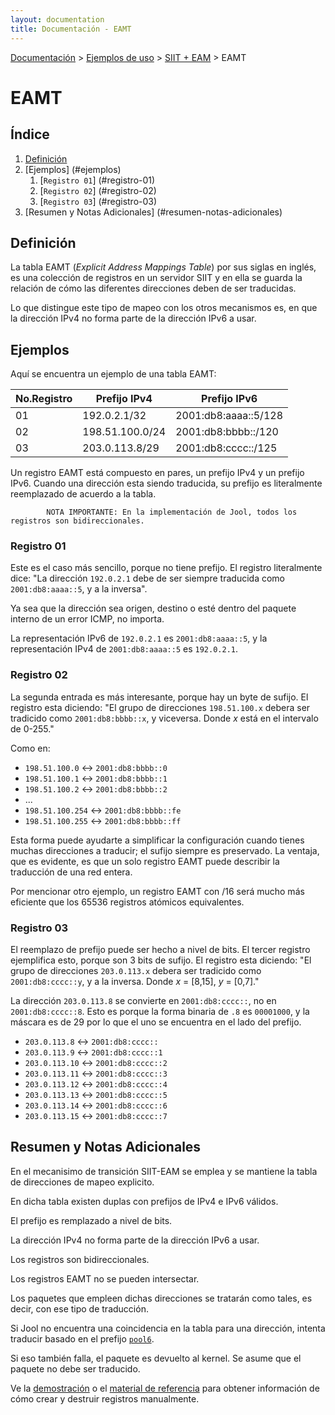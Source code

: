 ```yaml
---
layout: documentation
title: Documentación - EAMT
---
```


[Documentación](esp-doc-index.html) > [Ejemplos de uso](esp-doc-index.html#ejemplos-de-uso) > [SIIT + EAM](esp-mod-run-eam.html) > EAMT

# EAMT

## Índice

1. [Definición](#definicion)
2. [Ejemplos] (#ejemplos)
	1. [`Registro 01`] (#registro-01)
	2. [`Registro 02`] (#registro-02)
	3. [`Registro 03`] (#registro-03)
3. [Resumen y Notas Adicionales] (#resumen-notas-adicionales)
	
## Definición

La tabla EAMT (_Explicit Address Mappings Table_) por sus siglas en inglés, es una colección de registros en un servidor SIIT y en ella se guarda la relación de cómo las diferentes direcciones deben de ser traducidas. 

Lo que distingue este tipo de mapeo con los otros mecanismos es, en que la dirección IPv4 no forma parte de la dirección IPv6 a usar.

## Ejemplos

Aquí se encuentra un ejemplo de una tabla EAMT:

| No.Registro|   Prefijo IPv4  |     Prefijo IPv6     |
|----------- |-----------------|----------------------|
|    01      | 192.0.2.1/32    | 2001:db8:aaaa::5/128 |
|    02      | 198.51.100.0/24 | 2001:db8:bbbb::/120  |
|    03      | 203.0.113.8/29  | 2001:db8:cccc::/125  |

Un registro EAMT está compuesto en pares, un prefijo IPv4 y un prefijo IPv6. Cuando una dirección esta siendo traducida, su prefijo es literalmente reemplazado de acuerdo a la tabla.

			NOTA IMPORTANTE: En la implementación de Jool, todos los registros son bidireccionales.

### Registro 01

Este es el caso más sencillo, porque no tiene prefijo. El registro literalmente dice: "La dirección `192.0.2.1` debe de ser siempre traducida como `2001:db8:aaaa::5`, y a la inversa".

Ya sea que la dirección sea origen, destino o esté dentro del paquete interno de un error ICMP, no importa.

La representación IPv6 de `192.0.2.1` es `2001:db8:aaaa::5`, y la representación IPv4 de `2001:db8:aaaa::5` es `192.0.2.1`.

### Registro 02

La segunda entrada es más interesante, porque hay un byte de sufijo. El registro esta diciendo: "El grupo de direcciones `198.51.100.x` debera ser tradicido como `2001:db8:bbbb::x`, y viceversa. Donde _x_ está en el intervalo de 0-255."

Como en:

- `198.51.100.0` <-> `2001:db8:bbbb::0`
- `198.51.100.1` <-> `2001:db8:bbbb::1`
- `198.51.100.2` <-> `2001:db8:bbbb::2`
- ...
- `198.51.100.254` <-> `2001:db8:bbbb::fe`
- `198.51.100.255` <-> `2001:db8:bbbb::ff`

Esta forma puede ayudarte a simplificar la configuración cuando tienes muchas direcciones a traducir; el sufijo siempre es preservado. La ventaja, que es evidente, es que un solo registro EAMT puede describir la traducción de una red entera.

Por mencionar otro ejemplo, un registro EAMT con /16 será mucho más eficiente que los 65536 registros atómicos equivalentes.

### Registro 03

El reemplazo de prefijo puede ser hecho a nivel de bits. El tercer registro ejemplifica esto, porque son 3 bits de sufijo. El registro esta diciendo: "El grupo de direcciones `203.0.113.x` debera ser tradicido como `2001:db8:cccc::y`, y a la inversa. Donde _x_ = [8,15], _y_ = [0,7]."

La dirección `203.0.113.8` se convierte en `2001:db8:cccc::`, no en `2001:db8:cccc::8`. Esto es porque la forma binaria de `.8` es `00001000`, y la máscara es de 29 por lo que el uno se encuentra en el lado del prefijo.

- `203.0.113.8` <-> `2001:db8:cccc::`
- `203.0.113.9` <-> `2001:db8:cccc::1`
- `203.0.113.10` <-> `2001:db8:cccc::2`
- `203.0.113.11` <-> `2001:db8:cccc::3`
- `203.0.113.12` <-> `2001:db8:cccc::4`
- `203.0.113.13` <-> `2001:db8:cccc::5`
- `203.0.113.14` <-> `2001:db8:cccc::6`
- `203.0.113.15` <-> `2001:db8:cccc::7`

## Resumen y Notas Adicionales

En el mecanisimo de transición SIIT-EAM se emplea y se mantiene la tabla de direcciones de mapeo explicito.

En dicha tabla existen duplas con prefijos de IPv4 e IPv6 válidos.

El prefijo es remplazado a nivel de bits.

La dirección IPv4 no forma parte de la dirección IPv6 a usar.

Los registros son bidireccionales.

Los registros EAMT no se pueden intersectar. 

Los paquetes que empleen dichas direcciones se tratarán como tales, es decir, con ese tipo de traducción.

Si Jool no encuentra una coincidencia en la tabla para una dirección, intenta traducir basado en el prefijo [`pool6`](usr-flags-pool6.html). 

Si eso también falla, el paquete es devuelto al kernel. Se asume que el paquete no debe ser traducido.

Ve la [demostración](esp-mod-run-eam.html) o el [material de referencia](esp-usr-flags-eamt.html) para obtener información de cómo crear y destruir registros manualmente.
